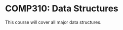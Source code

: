 COMP310: Data Structures
========================

This course will cover all major data structures.